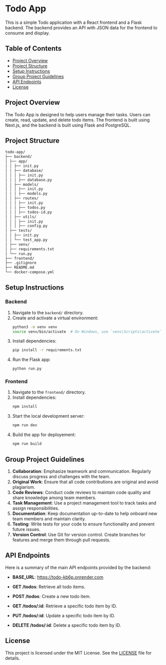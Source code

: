 # Todo App

This is a simple Todo application with a React frontend and a Flask backend. The backend provides an API with JSON data for the frontend to consume and display.

## Table of Contents

- [Project Overview](#project-overview)
- [Project Structure](#project-structure)
- [Setup Instructions](#setup-instructions)
- [Group Project Guidelines](#group-project-guidelines)
- [API Endpoints](#api-endpoints)
- [License](#license)

## Project Overview

The Todo App is designed to help users manage their tasks. Users can create, read, update, and delete todo items. The frontend is built using Next.js, and the backend is built using Flask and PostgreSQL.

## Project Structure

```bash
todo-app/
├── backend/
│ ├── app/
│ │ ├── init.py
│ │ ├── database/
│ │ │ ├── init.py
│ │ │ ├── database.py
│ │ ├── models/
│ │ │ ├── init.py
│ │ │ ├── models.py
│ │ ├── routes/
│ │ │ ├── init.py
│ │ │ ├── todos.py
│ │ │ ├── todos-id.py
│ │ ├── utils/
│ │ │ ├── init.py
│ │ │ ├── config.py
│ ├── tests/
│ │ ├── init.py
│ │ └── test_app.py
│ ├── venv/
│ ├── requirements.txt
│ └── run.py
├── frontend/
├── .gitignore
├── README.md
└── docker-compose.yml
```

## Setup Instructions

### Backend

1. Navigate to the `backend/` directory.
2. Create and activate a virtual environment:
   ```sh
   python3 -m venv venv
   source venv/bin/activate  # On Windows, use `venv\Scripts\activate`
   ```
3. Install dependencies:
   ```sh
   pip install -r requirements.txt
   ```
4. Run the Flask app:
   ```sh
   python run.py
   ```

### Frontend

1. Navigate to the `frontend/` directory.
2. Install dependencies:
   ```sh
   npm install
   ```
3. Start the local development server:
   ```sh
   npm run dev
   ```
4. Build the app for deployement:
   ```sh
   npm run build
   ```

## Group Project Guidelines

1. **Collaboration**: Emphasize teamwork and communication. Regularly discuss progress and challenges with the team.
2. **Original Work**: Ensure that all code contributions are original and avoid plagiarism.
3. **Code Reviews**: Conduct code reviews to maintain code quality and share knowledge among team members.
4. **Task Management**: Use a project management tool to track tasks and assign responsibilities.
5. **Documentation**: Keep documentation up-to-date to help onboard new team members and maintain clarity.
6. **Testing**: Write tests for your code to ensure functionality and prevent future issues.
7. **Version Control**: Use Git for version control. Create branches for features and merge them through pull requests.

## API Endpoints

Here is a summary of the main API endpoints provided by the backend:

- **BASE_URL**: https://todo-kb6p.onrender.com

- **GET /todos**: Retrieve all todo items.
- **POST /todos**: Create a new todo item.
- **GET /todos/:id**: Retrieve a specific todo item by ID.
- **PUT /todos/:id**: Update a specific todo item by ID.
- **DELETE /todos/:id**: Delete a specific todo item by ID.

## License

This project is licensed under the MIT License. See the [LICENSE](LICENSE) file for details.
